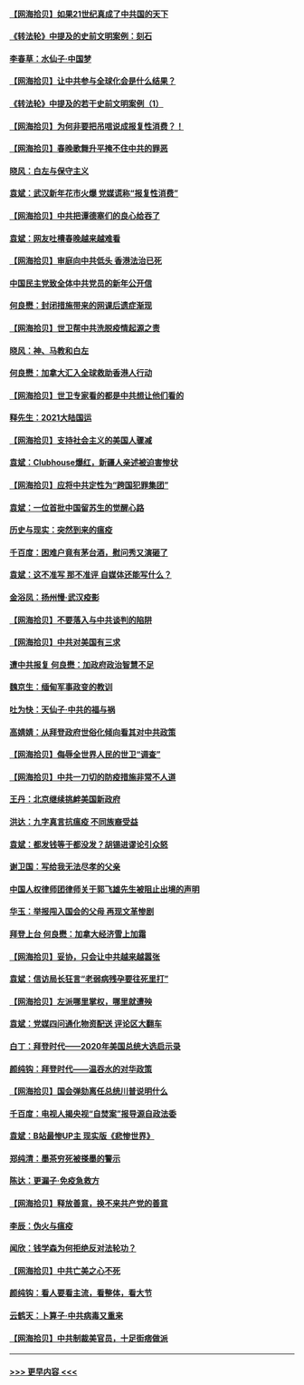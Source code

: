#### [【网海拾贝】如果21世纪真成了中共国的天下](../pages/nsc993/n12759741.md?t=02190651) 
#### [《转法轮》中提及的史前文明案例：刻石](../pages/nsc993/n12758577.md?t=02190651) 
#### [李春草：水仙子‧中国梦](../pages/nsc993/n12757686.md?t=02190651) 
#### [【网海拾贝】让中共参与全球化会是什么结果？](../pages/nsc993/n12757585.md?t=02190651) 
#### [《转法轮》中提及的若干史前文明案例（1）](../pages/nsc993/n12756200.md?t=02190651) 
#### [【网海拾贝】为何非要把吊唁说成报复性消费？！](../pages/nsc993/n12753738.md?t=02190651) 
#### [【网海拾贝】春晚歌舞升平掩不住中共的罪恶](../pages/nsc993/n12752025.md?t=02190651) 
#### [晓风：白左与保守主义](../pages/nsc993/n12752016.md?t=02190651) 
#### [袁斌：武汉新年花市火爆 党媒谎称“报复性消费”](../pages/nsc993/n12751938.md?t=02190651) 
#### [【网海拾贝】中共把谭德塞们的良心给吞了](../pages/nsc993/n12750636.md?t=02190651) 
#### [袁斌：网友吐槽春晚越来越难看](../pages/nsc993/n12750619.md?t=02190651) 
#### [【网海拾贝】审庭向中共低头 香港法治已死](../pages/nsc993/n12748910.md?t=02190651) 
#### [中国民主党致全体中共党员的新年公开信](../pages/nsc993/n12747581.md?t=02190651) 
#### [何良懋：封闭措施带来的网课后遗症渐现](../pages/nsc993/n12747478.md?t=02190651) 
#### [【网海拾贝】世卫帮中共洗脱疫情起源之责](../pages/nsc993/n12746838.md?t=02190651) 
#### [晓风：神、马教和白左](../pages/nsc993/n12746828.md?t=02190651) 
#### [何良懋：加拿大汇入全球救助香港人行动](../pages/nsc993/n12746719.md?t=02190651) 
#### [【网海拾贝】世卫专家看的都是中共想让他们看的](../pages/nsc993/n12744865.md?t=02190651) 
#### [释先生：2021大陆国运](../pages/nsc993/n12744813.md?t=02190651) 
#### [【网海拾贝】支持社会主义的美国人骤减](../pages/nsc993/n12742476.md?t=02190651) 
#### [袁斌：Clubhouse爆红，新疆人亲述被迫害惨状](../pages/nsc993/n12742407.md?t=02190651) 
#### [【网海拾贝】应将中共定性为“跨国犯罪集团”](../pages/nsc993/n12740430.md?t=02190651) 
#### [袁斌：一位首批中国留苏生的觉醒心路](../pages/nsc993/n12740396.md?t=02190651) 
#### [历史与现实：突然到来的瘟疫](../pages/nsc993/n12738507.md?t=02190651) 
#### [千百度：困难户竟有茅台酒，慰问秀又演砸了](../pages/nsc993/n12738362.md?t=02190651) 
#### [袁斌：这不准写 那不准评 自媒体还能写什么？](../pages/nsc993/n12737833.md?t=02190651) 
#### [金浴凤：扬州慢‧武汉疫影](../pages/nsc993/n12737248.md?t=02190651) 
#### [【网海拾贝】不要落入与中共谈判的陷阱](../pages/nsc993/n12735229.md?t=02190651) 
#### [【网海拾贝】中共对美国有三求](../pages/nsc993/n12735197.md?t=02190651) 
#### [遭中共报复 何良懋：加政府政治智慧不足](../pages/nsc993/n12734323.md?t=02190651) 
#### [魏京生：缅甸军事政变的教训](../pages/nsc993/n12732470.md?t=02190651) 
#### [吐为快：天仙子·中共的福与祸](../pages/nsc993/n12732165.md?t=02190651) 
#### [高婧婧：从拜登政府世俗化倾向看其对中共政策](../pages/nsc993/n12730028.md?t=02190651) 
#### [【网海拾贝】侮辱全世界人民的世卫“调查”](../pages/nsc993/n12727884.md?t=02190651) 
#### [【网海拾贝】中共一刀切的防疫措施非常不人道](../pages/nsc993/n12724879.md?t=02190651) 
#### [王丹：北京继续挑衅美国新政府](../pages/nsc993/n12722456.md?t=02190651) 
#### [洪达：九字真言抗瘟疫 不同族裔受益](../pages/nsc993/n12722448.md?t=02190651) 
#### [袁斌：都发钱等于都没发？胡锡进谬论引众怒](../pages/nsc993/n12722393.md?t=02190651) 
#### [谢卫国：写给我无法尽孝的父亲](../pages/nsc993/n12720325.md?t=02190651) 
#### [中国人权律师团律师关于郭飞雄先生被阻止出境的声明](../pages/nsc993/n12720203.md?t=02190651) 
#### [华玉：举报闯入国会的父母 再现文革惨剧](../pages/nsc993/n12719070.md?t=02190651) 
#### [拜登上台 何良懋：加拿大经济雪上加霜](../pages/nsc993/n12718943.md?t=02190651) 
#### [【网海拾贝】妥协，只会让中共越来越嚣张](../pages/nsc993/n12717392.md?t=02190651) 
#### [袁斌：信访局长狂言“老弱病残孕要往死里打”](../pages/nsc993/n12717343.md?t=02190651) 
#### [【网海拾贝】左派哪里掌权，哪里就遭殃](../pages/nsc993/n12715009.md?t=02190651) 
#### [袁斌：党媒四问通化物资配送 评论区大翻车](../pages/nsc993/n12714950.md?t=02190651) 
#### [白丁：拜登时代——2020年美国总统大选启示录](../pages/nsc993/n12714920.md?t=02190651) 
#### [颜纯钩：拜登时代——温吞水的对华政策](../pages/nsc993/n12713245.md?t=02190651) 
#### [【网海拾贝】国会弹劾离任总统川普说明什么](../pages/nsc993/n12712816.md?t=02190651) 
#### [千百度：电视人揭央视“自焚案”报导源自政法委](../pages/nsc993/n12709760.md?t=02190651) 
#### [袁斌：B站最惨UP主 现实版《悲惨世界》](../pages/nsc993/n12709686.md?t=02190651) 
#### [郑纯清：墨茶穷死被搽墨的警示](../pages/nsc993/n12709262.md?t=02190651) 
#### [陈达：更漏子·免疫急救方](../pages/nsc993/n12709244.md?t=02190651) 
#### [【网海拾贝】释放善意，换不来共产党的善意](../pages/nsc993/n12708361.md?t=02190651) 
#### [李辰：伪火与瘟疫](../pages/nsc993/n12707981.md?t=02190651) 
#### [闻欣：钱学森为何拒绝反对法轮功？](../pages/nsc993/n12707407.md?t=02190651) 
#### [【网海拾贝】中共亡美之心不死](../pages/nsc993/n12707621.md?t=02190651) 
#### [颜纯钩：看人要看主流，看整体，看大节](../pages/nsc993/n12707536.md?t=02190651) 
#### [云鹤天：卜算子‧中共病毒又重来](../pages/nsc993/n12707408.md?t=02190651) 
#### [【网海拾贝】中共制裁美官员，十足街痞做派](../pages/nsc993/n12705115.md?t=02190651) 

----
#### [ >>> 更早内容 <<< ](../indexes/nsc993-earlier.md)
